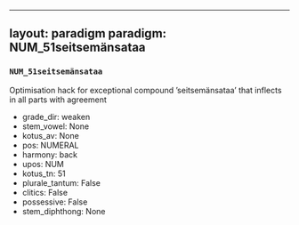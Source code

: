 
---
layout: paradigm
paradigm: NUM_51seitsemänsataa
---
### ` NUM_51seitsemänsataa `

Optimisation hack for exceptional compound ’seitsemänsataa’ that inflects in all parts with agreement
* grade_dir: weaken
* stem_vowel: None
* kotus_av: None
* pos: NUMERAL
* harmony: back
* upos: NUM
* kotus_tn: 51
* plurale_tantum: False
* clitics: False
* possessive: False
* stem_diphthong: None
